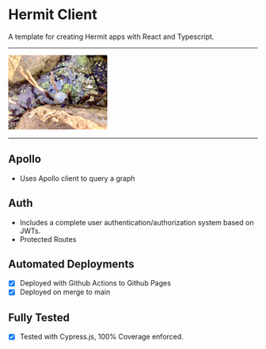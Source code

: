 # Hermit Client

A template for creating Hermit apps with React and Typescript.

<hr>
<img style="width: 200px" src="./public/shell.jpg">
<hr>

## Apollo

- Uses Apollo client to query a graph

## Auth

- Includes a complete user authentication/authorization system based on JWTs.
- Protected Routes

## Automated Deployments

- [x] Deployed with Github Actions to Github Pages
- [x] Deployed on merge to main

## Fully Tested

- [x] Tested with Cypress.js, 100% Coverage enforced.
